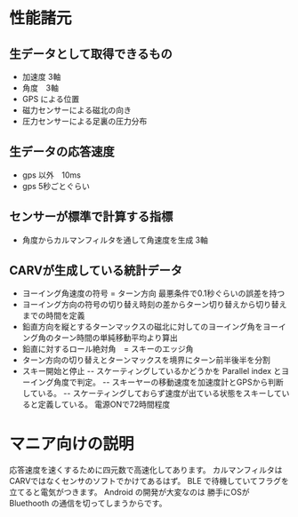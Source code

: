 # 性能諸元
## 生データとして取得できるもの
- 加速度 3軸
- 角度　3軸
- GPS による位置
- 磁力センサーによる磁北の向き
- 圧力センサーによる足裏の圧力分布
## 生データの応答速度
- gps 以外　10ms
- gps 5秒ごとぐらい
## センサーが標準で計算する指標
- 角度からカルマンフィルタを通して角速度を生成 3軸
## CARVが生成している統計データ
- ヨーイング角速度の符号 = ターン方向
最悪条件で0.1秒ぐらいの誤差を持つ
- ヨーイング方向の符号の切り替え時刻の差からターン切り替えから切り替えまでの時間を定義
- 鉛直方向を縦とするターンマックスの磁北に対してのヨーイング角をヨーイング角のターン時間の単純移動平均より算出
- 鉛直に対するロール絶対角　= スキーのエッジ角
- ターン方向の切り替えとターンマックスを境界にターン前半後半を分割
- スキー開始と停止
-- スケーティングしているかどうかを Parallel index とヨーイング角度で判定。
-- スキーヤーの移動速度を加速度計とGPSから判断している。
-- スケーティングしておらず速度が出ている状態をスキーしていると定義している。
電源ONで72時間程度

# マニア向けの説明
応答速度を速くするために四元数で高速化してあります。
カルマンフィルタはCARVではなくセンサのソフトでかけてあるはず。
BLE で待機していてフラグを立てると電気がつきます。
Android の開発が大変なのは 勝手にOSが Bluethooth の通信を切ってしまうからです。
